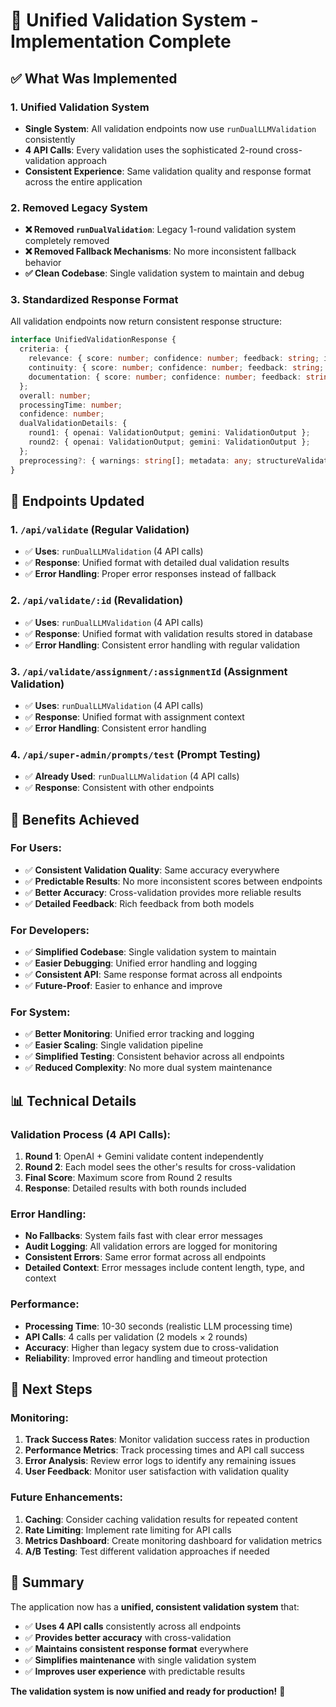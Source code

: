 # 🎯 **Unified Validation System - Implementation Complete**

## **✅ What Was Implemented**

### **1. Unified Validation System**
- **Single System**: All validation endpoints now use `runDualLLMValidation` consistently
- **4 API Calls**: Every validation uses the sophisticated 2-round cross-validation approach
- **Consistent Experience**: Same validation quality and response format across the entire application

### **2. Removed Legacy System**
- **❌ Removed `runDualValidation`**: Legacy 1-round validation system completely removed
- **❌ Removed Fallback Mechanisms**: No more inconsistent fallback behavior
- **✅ Clean Codebase**: Single validation system to maintain and debug

### **3. Standardized Response Format**
All validation endpoints now return consistent response structure:

```typescript
interface UnifiedValidationResponse {
  criteria: {
    relevance: { score: number; confidence: number; feedback: string; issues: string[] };
    continuity: { score: number; confidence: number; feedback: string; issues: string[] };
    documentation: { score: number; confidence: number; feedback: string; issues: string[] };
  };
  overall: number;
  processingTime: number;
  confidence: number;
  dualValidationDetails: {
    round1: { openai: ValidationOutput; gemini: ValidationOutput };
    round2: { openai: ValidationOutput; gemini: ValidationOutput };
  };
  preprocessing?: { warnings: string[]; metadata: any; structureValidation: any };
}
```

## **🔧 Endpoints Updated**

### **1. `/api/validate` (Regular Validation)**
- ✅ **Uses**: `runDualLLMValidation` (4 API calls)
- ✅ **Response**: Unified format with detailed dual validation results
- ✅ **Error Handling**: Proper error responses instead of fallback

### **2. `/api/validate/:id` (Revalidation)**
- ✅ **Uses**: `runDualLLMValidation` (4 API calls)
- ✅ **Response**: Unified format with validation results stored in database
- ✅ **Error Handling**: Consistent error handling with regular validation

### **3. `/api/validate/assignment/:assignmentId` (Assignment Validation)**
- ✅ **Uses**: `runDualLLMValidation` (4 API calls)
- ✅ **Response**: Unified format with assignment context
- ✅ **Error Handling**: Consistent error handling

### **4. `/api/super-admin/prompts/test` (Prompt Testing)**
- ✅ **Already Used**: `runDualLLMValidation` (4 API calls)
- ✅ **Response**: Consistent with other endpoints

## **🎯 Benefits Achieved**

### **For Users:**
- ✅ **Consistent Validation Quality**: Same accuracy everywhere
- ✅ **Predictable Results**: No more inconsistent scores between endpoints
- ✅ **Better Accuracy**: Cross-validation provides more reliable results
- ✅ **Detailed Feedback**: Rich feedback from both models

### **For Developers:**
- ✅ **Simplified Codebase**: Single validation system to maintain
- ✅ **Easier Debugging**: Unified error handling and logging
- ✅ **Consistent API**: Same response format across all endpoints
- ✅ **Future-Proof**: Easier to enhance and improve

### **For System:**
- ✅ **Better Monitoring**: Unified error tracking and logging
- ✅ **Easier Scaling**: Single validation pipeline
- ✅ **Simplified Testing**: Consistent behavior across all endpoints
- ✅ **Reduced Complexity**: No more dual system maintenance

## **📊 Technical Details**

### **Validation Process (4 API Calls):**
1. **Round 1**: OpenAI + Gemini validate content independently
2. **Round 2**: Each model sees the other's results for cross-validation
3. **Final Score**: Maximum score from Round 2 results
4. **Response**: Detailed results with both rounds included

### **Error Handling:**
- **No Fallbacks**: System fails fast with clear error messages
- **Audit Logging**: All validation errors are logged for monitoring
- **Consistent Errors**: Same error format across all endpoints
- **Detailed Context**: Error messages include content length, type, and context

### **Performance:**
- **Processing Time**: 10-30 seconds (realistic LLM processing time)
- **API Calls**: 4 calls per validation (2 models × 2 rounds)
- **Accuracy**: Higher than legacy system due to cross-validation
- **Reliability**: Improved error handling and timeout protection

## **🚀 Next Steps**

### **Monitoring:**
1. **Track Success Rates**: Monitor validation success rates in production
2. **Performance Metrics**: Track processing times and API call success
3. **Error Analysis**: Review error logs to identify any remaining issues
4. **User Feedback**: Monitor user satisfaction with validation quality

### **Future Enhancements:**
1. **Caching**: Consider caching validation results for repeated content
2. **Rate Limiting**: Implement rate limiting for API calls
3. **Metrics Dashboard**: Create monitoring dashboard for validation metrics
4. **A/B Testing**: Test different validation approaches if needed

## **🎉 Summary**

The application now has a **unified, consistent validation system** that:

- ✅ **Uses 4 API calls** consistently across all endpoints
- ✅ **Provides better accuracy** with cross-validation
- ✅ **Maintains consistent response format** everywhere
- ✅ **Simplifies maintenance** with single validation system
- ✅ **Improves user experience** with predictable results

**The validation system is now unified and ready for production!** 🚀
